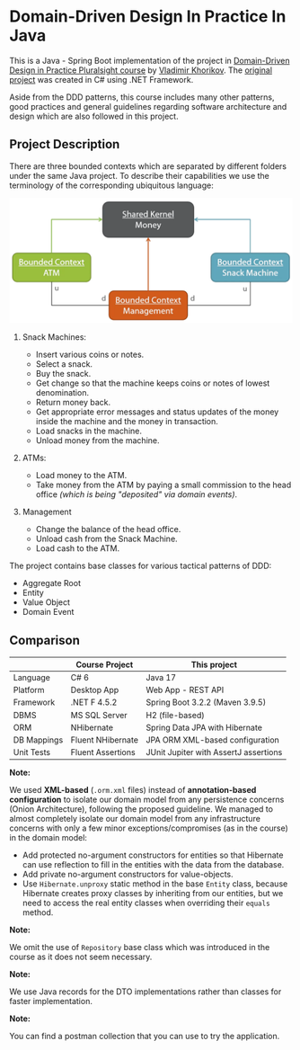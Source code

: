# Domain-Driven Design In Practice In Java


This is a Java - Spring Boot implementation of the project in [Domain-Driven Design in Practice Pluralsight course](https://www.pluralsight.com/courses/domain-driven-design-in-practice) by [Vladimir Khorikov](https://enterprisecraftsmanship.com/). The [original project](https://github.com/vkhorikov/DddInAction) was created in C# using .NET Framework. 

Aside from the DDD patterns, this course includes many other patterns, good practices and general guidelines regarding software architecture and design which are also followed in this project.

## Project Description

There are three bounded contexts which are separated by different folders under the same Java project. To describe their capabilities we use the terminology of the corresponding ubiquitous language:

![Project context map](docs/context_map.png)

1. Snack Machines:
    - Insert various coins or notes.
    - Select a snack.
    - Buy the snack.
    - Get change so that the machine keeps coins or notes of lowest denomination.
    - Return money back.
    - Get appropriate error messages and status updates of the money inside the machine and the money in transaction.
    - Load snacks in the machine.
    - Unload money from the machine.

2. ATMs:
    - Load money to the ATM.
    - Take money from the ATM by paying a small commission to the head office *(which is being "deposited" via domain events)*.

3. Management
    - Change the balance of the head office.
    - Unload cash from the Snack Machine.
    - Load cash to the ATM.

The project contains base classes for various tactical patterns of DDD:
 - Aggregate Root
 - Entity
 - Value Object
 - Domain Event


## Comparison

|             | Course Project    |             This project              |
|-------------|-------------------|---------------------------------------|
| Language    | C# 6              | Java 17                               |
| Platform    | Desktop App       | Web App - REST API                    |
| Framework   | .NET F 4.5.2      | Spring Boot 3.2.2 (Maven 3.9.5)       |
| DBMS        | MS SQL Server     | H2 (file-based)                       |
| ORM         | NHibernate        | Spring Data JPA with Hibernate        |
| DB Mappings | Fluent NHibernate | JPA ORM XML-based configuration       |
| Unit Tests  | Fluent Assertions | JUnit Jupiter with AssertJ assertions |


**Note:** 

We used **XML-based** (`.orm.xml` files) instead of **annotation-based configuration** to isolate our domain model from any persistence concerns (Onion Architecture), following the proposed guideline. We managed to almost completely isolate our domain model from any infrastructure concerns with only a few minor exceptions/compromises (as in the course) in the domain model:
 - Add protected no-argument constructors for entities so that Hibernate can use reflection to fill in the entities with the data from the database.
 - Add private no-argument constructors for value-objects.
 - Use `Hibernate.unproxy` static method in the base `Entity` class, because Hibernate creates proxy classes by inheriting from our entities, but we need to access the real entity classes when overriding their `equals` method.

**Note:** 

We omit the use of `Repository` base class which was introduced in the course as it does not seem necessary. 

**Note:**

We use Java records for the DTO implementations rather than classes for faster implementation.

**Note:**

You can find a postman collection that you can use to try the application.
